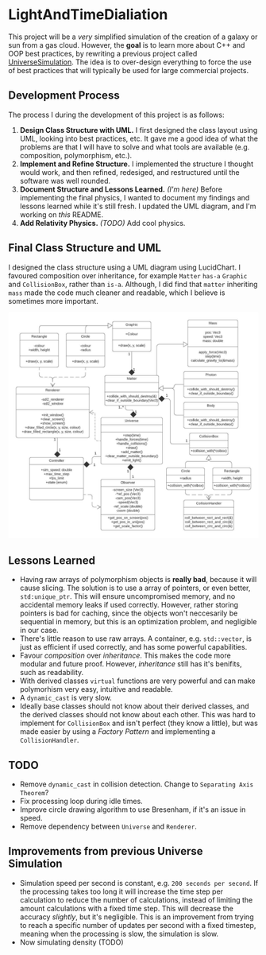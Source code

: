 # LightAndTimeDialiation
This project will be a *very* simplified simulation of the creation of a galaxy or sun from a gas cloud. However, the **goal** is to learn more about C++ and OOP best practices, by rewriting a previous project called [UniverseSimulation](https://github.com/heinwessels/UniverseSimulator). The idea is to over-design everything to force the use of best practices that will typically be used for large commercial projects.

## Development Process
The process I during the development of this project is as follows:

1. **Design Class Structure with UML.** I first designed the class layout using UML, looking into best practices, etc. It gave me a good idea of what the problems are that I will have to solve and what tools are available (e.g. composition, polymorphism, etc.).
2. **Implement and Refine Structure.** I implemented the structure I thought would work, and then refined, redesiged, and restructured until the software was well rounded.
3. **Document Structure and Lessons Learned.** *(I'm here)* Before implementing the final physics, I wanted to document my findings and lessons learned while it's still fresh. I updated the UML diagram, and I'm working on *this* README.
4. **Add Relativity Physics.** *(TODO)* Add cool physics.

## Final Class Structure and UML

I designed the class structure using a UML diagram using LucidChart. I favoured composition over inheritance, for example `Matter` `has-a` `Graphic` and `CollisionBox`, rather than `is-a`. Although, I did find that `matter` inheriting `mass` made the code much cleaner and readable, which I believe is sometimes more important.

![UML Diagram](uml/uml_20200708.jpeg)

## Lessons Learned
- Having raw arrays of polymorphism objects is **really bad**, because it will cause slicing. The solution is to use a array of pointers, or even better, `std:unique_ptr`. This will ensure uncompromised memory, and no accidental memory leaks if used correctly. However, rather storing pointers is bad for caching, since the objects won't neccesarily be sequential in memory, but this is an optimization problem, and negligible in our case.
- There's little reason to use raw arrays. A container, e.g. `std::vector`, is just as efficient if used correctly, and has some powerful capabilities.
- Favour *composition* over *inheritance*. This makes the code more modular and future proof. However, *inheritance* still has it's benifits, such as readability.
- With derived classes `virtual` functions are very powerful and can make polymorhism very easy, intuitive and readable.
- A `dynamic_cast` is very slow.
- Ideally base classes should not know about their derived classes, and the derived classes should not know about each other. This was hard to implement for `CollisionBox` and isn't perfect (they know a little), but was made easier by using a *Factory Pattern* and implementing a `CollisionHandler`.

## TODO
- Remove `dynamic_cast` in collision detection. Change to `Separating Axis Theorem`?
- Fix processing loop during idle times.
- Improve circle drawing algorithm to use Bresenham, if it's an issue in speed.
- Remove dependency between `Universe` and `Renderer`.


## Improvements from previous Universe Simulation
- Simulation speed per second is constant, e.g. `200 seconds per second`. If the processing takes too long it will increase the time step per calculation to reduce the number of calculations, instead of limiting the amount calculations with a fixed time step. This will decrease the accuracy *slightly*, but it's negligible. This is an improvement from trying to reach a specific number of updates per second with a fixed timestep, meaning when the processing is slow, the simulation is slow.
- Now simulating density (TODO)